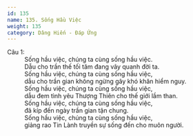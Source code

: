 ```yaml
---
id: 135
name: 135. Sống Hầu Việc
weight: 135
category: Dâng Hiến - Đáp Ứng
---
```

<dl><dt>Câu 1:</dt><dd data-verse="1">Sống hầu việc, chúng ta cùng sống hầu việc. <br/>Dẫu cho trần thế tối tăm đang vây quanh đời ta. <br/>Sống hầu việc, chúng ta cùng sống hầu việc, <br/>dẫu cho trần gian không ngừng gây khó khăn hiểm nguy. <br/>Sống hầu việc, chúng ta cùng sống hầu việc, <br/>dẫu đem tình yêu Thượng Thiên cho thế giới lầm than. <br/>Sống hầu việc, chúng ta cùng sống hầu việc, <br/>đã kíp đến ngày trần gian tận chung. <br/>Sống hầu việc, chúng ta cùng sống hầu việc, <br/>giảng rao Tin Lành truyền sự sống đến cho muôn người. </dd></dl>
